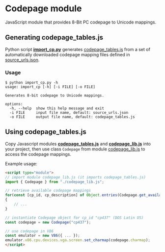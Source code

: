 # Codepage module

JavaScript module that provides 8-Bit PC codepage to Unicode mappings.

## Generating codepage_tables.js

Python script **[import_cp.py](import_cp.py)** generates [codepage_tables.js](codepage_tables.js) from a set of automatically downloaded codepage mapping files defined in [source_urls.json](source_urls.json).

### Usage

    $ python import_cp.py -h
    usage: import_cp [-h] [-i FILE] [-o FILE]

    Generates 8-bit codepage to Unicode mappings.

    options:
      -h, --help  show this help message and exit
      -i FILE     input file name, default: source_urls.json
      -o FILE     output file name, default: codepage_tables.js

## Using codepage_tables.js

Copy Javascript modules **[codepage_tables.js](codepage_tables.js)** and **[codepage_lib.js](codepage_lib.js)** into your project, then use class `Codepage` from module [codepage_lib.js](codepage_lib.js) to access the codepage mappings.

Example usage:

```HTML
<script type="module">
// import module codepage_lib.js (it imports codepage_tables.js)
import { Codepage } from "./codepage_lib.js";

// retrieve available codepage mappings
for(const [cp_id, cp_description] of Object.entries(Codepage.get_available_codepages()))
{
    // ...
}

// instantiate Codepage object for cp_id "cp437" (DOS Latin US)
const codepage = new Codepage("cp437");

// use codepage in V86
const emulator = new V86({ ... });
emulator.v86.cpu.devices.vga.screen.set_charmap(codepage.charmap);
</script>
```
